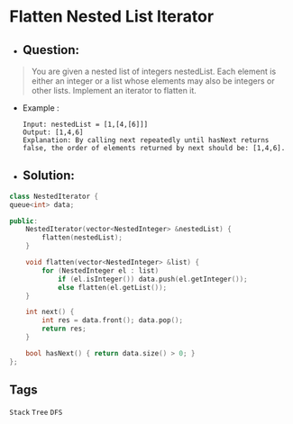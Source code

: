 # Flatten Nested List Iterator
- ## Question:
>You are given a nested list of integers nestedList. Each element is either an integer or a list whose elements may also be integers or other lists. Implement an iterator to flatten it.

- Example :

      Input: nestedList = [1,[4,[6]]]
      Output: [1,4,6]
      Explanation: By calling next repeatedly until hasNext returns false, the order of elements returned by next should be: [1,4,6].
      
- ## Solution:
```cpp
class NestedIterator {
queue<int> data;

public:
    NestedIterator(vector<NestedInteger> &nestedList) {
        flatten(nestedList);
    }

    void flatten(vector<NestedInteger> &list) {
        for (NestedInteger el : list)
            if (el.isInteger()) data.push(el.getInteger());
            else flatten(el.getList());
    }

    int next() {
        int res = data.front(); data.pop();
        return res;
    }

    bool hasNext() { return data.size() > 0; }
};
```

## Tags
`Stack` `Tree` `DFS`
